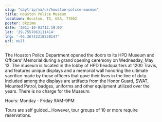 ```yaml
---
slug: "daytrip/na/us/houston-police-museum"
title: Houston Police Museum
location: Houston, TX, USA, 77002
poster: bkzimm
date: '2011-10-03T12:19:00'
lat: '29.7557063111414'
lng: '-95.36742218228147'
url: null
---
```


The Houston Police Department opened the doors to its HPD Museum and Officers’ Memorial during a grand opening ceremony on Wednesday, May 12. The museum is located in the lobby of HPD headquarters at 1200 Travis, and features unique displays and a memorial wall honoring the ultimate sacrifice made by those officers that gave their lives in the line of duty.   Included among the displays are artifacts from the Honor Guard, SWAT, Mounted Patrol, badges, uniforms and other equipment utilized over the years.  There is no charge for the Museum.  

Hours: Monday - Friday 9AM-9PM

Tours are self guided...However, tour groups of 10 or more require reservations.
